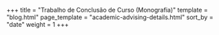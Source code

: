 +++
title = "Trabalho de Conclusão de Curso (Monografia)"
template = "blog.html"
page_template = "academic-advising-details.html"
sort_by = "date"
weight = 1
+++

